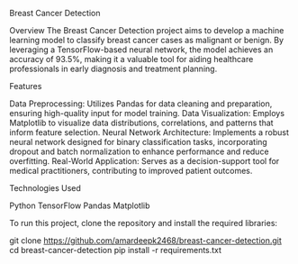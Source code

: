 Breast Cancer Detection

Overview
The Breast Cancer Detection project aims to develop a machine learning model to classify breast cancer cases as malignant or benign. By leveraging a TensorFlow-based neural network, the model achieves an accuracy of 93.5%, making it a valuable tool for aiding healthcare professionals in early diagnosis and treatment planning.

Features

Data Preprocessing: Utilizes Pandas for data cleaning and preparation, ensuring high-quality input for model training.
Data Visualization: Employs Matplotlib to visualize data distributions, correlations, and patterns that inform feature selection.
Neural Network Architecture: Implements a robust neural network designed for binary classification tasks, incorporating dropout and batch normalization to enhance performance and reduce overfitting.
Real-World Application: Serves as a decision-support tool for medical practitioners, contributing to improved patient outcomes.

Technologies Used

Python
TensorFlow
Pandas
Matplotlib

To run this project, clone the repository and install the required libraries:

git clone https://github.com/amardeepk2468/breast-cancer-detection.git
cd breast-cancer-detection
pip install -r requirements.txt
